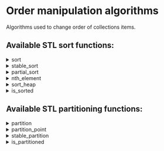# Order manipulation algorithms

Algorithms used to change order of collections items.

## Available STL sort functions:

<details>
  <summary>sort</summary>

```c++
    void sort( RandomIt first, RandomIt last );
    void sort( RandomIt first, RandomIt last, Compare comp );
```
- Sorts the elements in the range [first, last) in non-descending order.
- Does **not** guarantee order of equivalent items
- Complexity: O(N*log(N))
-   <details>

    <summary> **[comp]** - compare function </summary>

    Compare function should have such form

    ```c++
        bool cmp(const Type1 &a, const Type2 &b)
        {
            return ...;
        }
    ```

    </details>

</details>

<details>
  <summary>stable_sort</summary>

```c++
    void stable_sort( RandomIt first, RandomIt last );
    void stable_sort( RandomIt first, RandomIt last, Compare comp );
```
- Sorts the elements in the range [first, last) in non-descending order.
- **Guarantee** equivalent items order  
- Complexity: O(N*log(N)^2)
-   <details>

    <summary> **[comp]** - compare function </summary>

    Compare function should have such form

    ```c++
        bool cmp(const Type1 &a, const Type2 &b)
        {
            return ...;
        }
    ```

    </details>

</details>

<details>
  <summary>partial_sort</summary>

```c++
    void partial_sort( RandomIt first, RandomIt middle, RandomIt last );
    void partial_sort( RandomIt first, RandomIt middle, RandomIt last, Compare comp );
```
- Rearrange the collection: **first** to **middle** (n elements) contains n smallest items from **first** to **last**
- Order of rest items is **unspecified**
- Basically it uses heap operations underneath
- Complexity: O(N*log(N))
-   <details>

    <summary> **[comp]** - compare function </summary>

    Compare function should have such form

    ```c++
        bool cmp(const Type1 &a, const Type2 &b)
        {
            return ...;
        }
    ```

    </details>

</details>


<details>
  <summary>nth_element</summary>

```c++
    void nth_element( RandomIt first, RandomIt nth, RandomIt last );
    void nth_element( RandomIt first, RandomIt nth, RandomIt last,
                Compare comp );
```

- Rearrange collection: item at **nth** position is item that would be there after full scale sorting
- Items on left side of **nth** are smaller or equal than **nth**
- Items on right side of **nth** are bigger than **nth**
- Complexity: O(N) - usually 
-   <details>

    <summary> **[comp]** - compare function </summary>

    Compare function should have such form

    ```c++
        bool cmp(const Type1 &a, const Type2 &b)
        {
            return ...;
        }
    ```

    </details>

</details>

<details>
  <summary>sort_heap </summary>

```c++
    bool sort_heap( RandomIt first, RandomIt last );
    bool sort_heap( RandomIt first, RandomIt last, Compare comp );
```

- Collection must be a heap
- Converts a heap into collection of sorted elements
- After sort collection most likely would not be a heap anymore
- Does not return any value
- Complexity: O(N*log(N))
-   <details>

    <summary> **[comp]** - compare function </summary>

    Compare function should have such form

    ```c++
        bool cmp(const Type1 &a, const Type2 &b)
        {
            return ...;
        }
    ```

    </details>

</details>

<details>
  <summary>is_sorted </summary>

```c++
    bool is_sorted( ForwardIt first, ForwardIt last );
    bool is_sorted( ForwardIt first, ForwardIt last, Compare comp );
```

- Checks if collection is sorted in non-descending order.
- Returns a boolean
- Complexity: O(N)
-   <details>

    <summary> **[comp]** - compare function </summary>

    Compare function should have such form

    ```c++
        bool cmp(const Type1 &a, const Type2 &b)
        {
            return ...;
        }
    ```

    </details>

</details>

## Available STL partitioning functions:

<details>
  <summary>partition </summary>

```c++
    ForwardIt partition( ForwardIt first, ForwardIt last, UnaryPredicate p );
```

- Elements for which predicate **p** return true precede other elements
- Relative order of elements if **not** preserved
- Return iterator to first element of second group
-   <details>

    <summary> UnaryPredicate p </summary>
    Maybe passed as lambda like 

    ```c++
        auto it = std::partition(v.begin(), v.end(), [](int i){return i % 2 == 0;});
    ```

    </details>

</details>

<details>
  <summary>partition_point </summary>

```c++
    ForwardIt partition_point( ForwardIt first, ForwardIt last, UnaryPredicate p );
```
- If container is partitioned the function return index of first element of second group
- More general it returns pointer to first element that does not satisfy predicate **p**
-   <details>

    <summary> UnaryPredicate p </summary>
    Maybe passed as lambda like 

    ```c++
        auto it = std::partition_point(v.begin(), v.end(), [](int i){return i % 2 == 0;});
    ```

    </details>

</details>

<details>
  <summary>stable_partition </summary>

```c++
    BidirIt stable_partition( BidirIt first, BidirIt last, UnaryPredicate p );
```

- Elements for which predicate **p** return true precede other elements
- Relative order of elements if **preserved**
- Return iterator to first element of second group
-   <details>

    <summary> UnaryPredicate p </summary>
    Maybe passed as lambda like 

    ```c++
        auto it = std::stable_partition(v.begin(), v.end(), [](int i){return i % 2 == 0;});
    ```

    </details>

</details>

<details>
  <summary>is_partitioned </summary>

```c++
    bool is_partitioned( InputIt first, InputIt last, UnaryPredicate p );
```
- Returns true if container is divided into two groups based on predicate **p**
-   <details>

    <summary> UnaryPredicate p </summary>
    Maybe passed as lambda like 

    ```c++
        auto it = std::stable_partition(v.begin(), v.end(), [](int i){return i % 2 == 0;});
    ```
    
    </details>

</details>